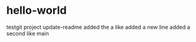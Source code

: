 # hello-world
testgit project
update-readme
added the a like
added a new line
added a second like 
main

